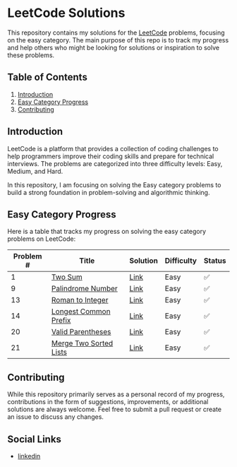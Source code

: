 # LeetCode Solutions

This repository contains my solutions for the [LeetCode](https://leetcode.com/) problems, focusing on the easy category. The main purpose of this repo is to track my progress and help others who might be looking for solutions or inspiration to solve these problems.

## Table of Contents

1. [Introduction](#introduction)
2. [Easy Category Progress](#easy-category-progress)
3. [Contributing](#contributing)

## Introduction

LeetCode is a platform that provides a collection of coding challenges to help programmers improve their coding skills and prepare for technical interviews. The problems are categorized into three difficulty levels: Easy, Medium, and Hard.

In this repository, I am focusing on solving the Easy category problems to build a strong foundation in problem-solving and algorithmic thinking.

## Easy Category Progress

Here is a table that tracks my progress on solving the easy category problems on LeetCode:

| Problem # | Title | Solution | Difficulty | Status |
|-----------|-------|----------|------------|--------|
| 1         | [Two Sum](https://leetcode.com/problems/two-sum/) | [Link](https://github.com/AsemDevs/leetcode/blob/master/Easy/1.two-sum.js) | Easy | ✅ |
| 9         | [Palindrome Number](https://leetcode.com/problems/palindrome-number/) | [Link](https://github.com/AsemDevs/leetcode/blob/master/Easy/9.palindrome-number.js) | Easy | ✅ |
| 13         | [Roman to Integer](https://leetcode.com/problems/roman-to-integer/) | [Link](https://github.com/AsemDevs/leetcode/blob/master/Easy/13.roman-to-integer.js) | Easy | ✅ |
| 14         | [Longest Common Prefix](https://leetcode.com/problems/longest-common-prefix/) | [Link](https://github.com/AsemDevs/leetcode/blob/master/Easy/14.longest-common-prefix.js) | Easy | ✅ |
| 20         | [Valid Parentheses](https://leetcode.com/problems/valid-parentheses/) | [Link](https://github.com/AsemDevs/leetcode/blob/master/Easy/20.valid-parentheses.js) | Easy | ✅ |
| 21         | [Merge Two Sorted Lists](https://leetcode.com/problems/merge-two-sorted-lists/) | [Link](https://github.com/AsemDevs/leetcode/blob/master/Easy/21.merge-two-sorted-lists.js) | Easy | ✅ |

## Contributing

While this repository primarily serves as a personal record of my progress, contributions in the form of suggestions, improvements, or additional solutions are always welcome. Feel free to submit a pull request or create an issue to discuss any changes.

## Social Links

- [linkedin](https://www.linkedin.com/in/asemhamdi/)

